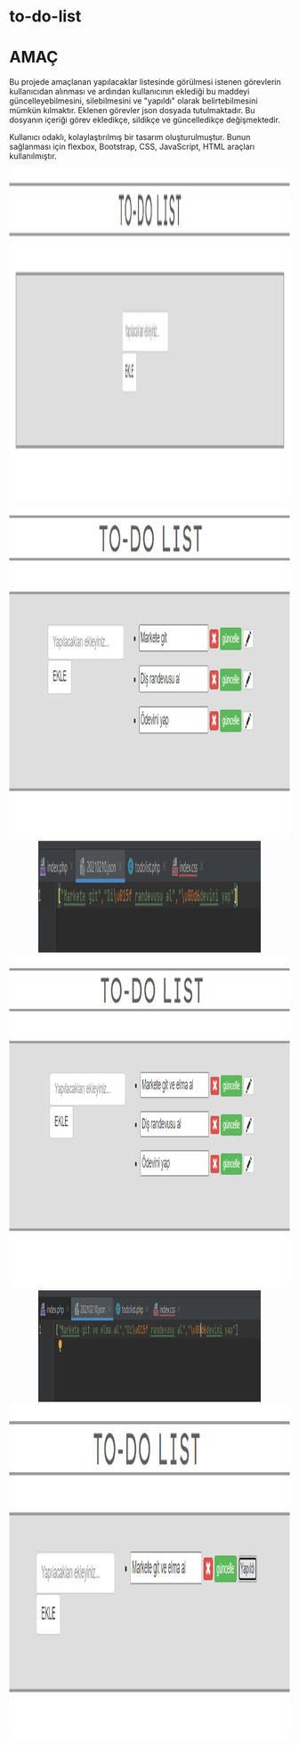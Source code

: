# to-do-list

# AMAÇ

Bu projede amaçlanan yapılacaklar listesinde görülmesi istenen görevlerin kullanıcıdan alınması ve ardından kullanıcının eklediği bu maddeyi güncelleyebilmesini, silebilmesini ve "yapıldı" olarak belirtebilmesini mümkün kılmaktır. Eklenen görevler json dosyada tutulmaktadır. Bu dosyanın içeriği görev ekledikçe, sildikçe ve güncelledikçe değişmektedir.

Kullanıcı odaklı, kolaylaştırılmış bir tasarım oluşturulmuştur. Bunun sağlanması için flexbox, Bootstrap, CSS, JavaScript, HTML araçları kullanılmıştır.


<img src="https://raw.githubusercontent.com/damlayazici/to-do-list/main/anasayfa.PNG" width="1000" height="600">
<img src="https://raw.githubusercontent.com/damlayazici/to-do-list/main/liste.PNG" width="1000" height="600">
<center><img src="https://raw.githubusercontent.com/damlayazici/to-do-list/main/jsonkayit.PNG" width="400" height="200">
<img src="https://raw.githubusercontent.com/damlayazici/to-do-list/main/güncelleme.PNG" width="1000" height="600">
<center><img src="https://raw.githubusercontent.com/damlayazici/to-do-list/main/gunceljson.PNG" width="400" height="200">
<img src="https://raw.githubusercontent.com/damlayazici/to-do-list/main/yapildi.PNG" width="1000" height="600">
